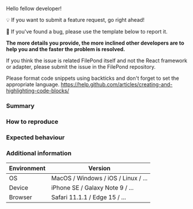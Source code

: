 Hello fellow developer!

💡 If you want to submit a feature request, go right ahead!

🐜 If you've found a bug, please use the template below to report it.


**The more details you provide, the more inclined other developers are to help you and the faster the problem is resolved.**


If you think the issue is related FilePond itself and not the React framework or adapter, please submit the issue in the FilePond repository.

Please format code snippets using backticks and don't forget to set the appropriate language.
https://help.github.com/articles/creating-and-highlighting-code-blocks/


### Summary



### How to reproduce



### Expected behaviour



### Additional information


| Environment  | Version
|------------- | -----------
| OS           | MacOS / Windows / iOS / Linux / ...
| Device       | iPhone SE / Galaxy Note 9 / ...
| Browser      | Safari 11.1.1 / Edge 15 / ...
